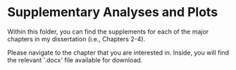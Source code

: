# Supplementary Analyses and Plots

Within this folder, you can find the supplements for each of the major chapters in my dissertation (i.e., Chapters 2-4).

Please navigate to the chapter that you are interested in. Inside, you will find the relevant '.docx' file available for download.
